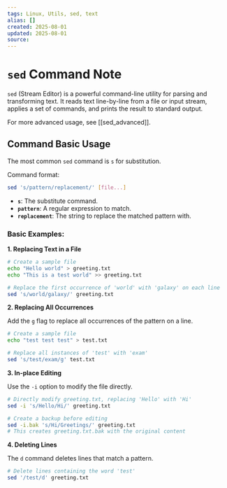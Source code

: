 ```yaml
---
tags: Linux, Utils, sed, text
alias: []
created: 2025-08-01
updated: 2025-08-01
source:
---
```


# `sed` Command Note
`sed` (Stream Editor) is a powerful command-line utility for parsing and transforming text. It reads text line-by-line from a file or input stream, applies a set of commands, and prints the result to standard output.

For more advanced usage, see [[sed_advanced]].

## Command Basic Usage

The most common `sed` command is `s` for substitution.

Command format:
```bash
sed 's/pattern/replacement/' [file...]
```

- **`s`**: The substitute command.
- **`pattern`**: A regular expression to match.
- **`replacement`**: The string to replace the matched pattern with.

### Basic Examples:

**1. Replacing Text in a File**
```bash
# Create a sample file
echo "Hello world" > greeting.txt
echo "This is a test world" >> greeting.txt

# Replace the first occurrence of 'world' with 'galaxy' on each line
sed 's/world/galaxy/' greeting.txt
```

**2. Replacing All Occurrences**

Add the `g` flag to replace all occurrences of the pattern on a line.
```bash
# Create a sample file
echo "test test test" > test.txt

# Replace all instances of 'test' with 'exam'
sed 's/test/exam/g' test.txt
```

**3. In-place Editing**

Use the `-i` option to modify the file directly.

```bash
# Directly modify greeting.txt, replacing 'Hello' with 'Hi'
sed -i 's/Hello/Hi/' greeting.txt

# Create a backup before editing
sed -i.bak 's/Hi/Greetings/' greeting.txt
# This creates greeting.txt.bak with the original content
```

**4. Deleting Lines**

The `d` command deletes lines that match a pattern.
```bash
# Delete lines containing the word 'test'
sed '/test/d' greeting.txt
```
